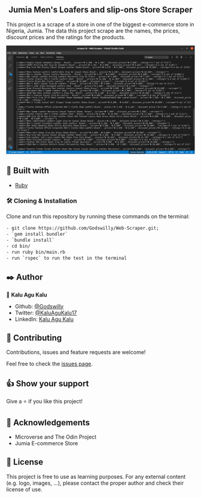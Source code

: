 <h2 align="center">Jumia Men's Loafers and slip-ons Store Scraper</h2>

This project is a scrape of a store in one of the biggest e-commerce store in Nigeria, Jumia. The data this project scrape are the names, the prices, discount prices and the ratings for the products.

![screenshot](assets/Screenshot.png)

## 🔧 Built with<a name = "built_using"></a>

- [Ruby](https://www.ruby-lang.org/)

### 🛠 Cloning & Installation <a name = "installing"></a>

Clone and run this repository by running these commands on the terminal:

```
- git clone https://github.com/Godswilly/Web-Scraper.git;
- `gem install bundler`
- `bundle install`
- cd bin/
- run ruby bin/main.rb
- run `rspec` to run the test in the terminal
```


## ✒️ Author <a name = "author"></a>

👤 **Kalu Agu Kalu**

- Github: [@Godswilly](https://github.com/Godswilly)
- Twitter: [@KaluAguKalu17](https://twitter.com/KaluAguKalu17)
- LinkedIn: [Kalu Agu Kalu](https://www.linkedin.com/in/kalu-agu-kalu/)

## 🤝 Contributing

Contributions, issues and feature requests are welcome!

Feel free to check the [issues page](https://github.com/Abidoyinsola1/Web-Scraper/issues).

## 👍 Show your support

Give a ⭐️ if you like this project!

## 📝 Acknowledgements

- Microverse and The Odin Project
- Jumia E-commerce Store

## 📝 License

This project is free to use as learning purposes. For any external content (e.g. logo, images, ...), please contact the proper author and check their license of use.
